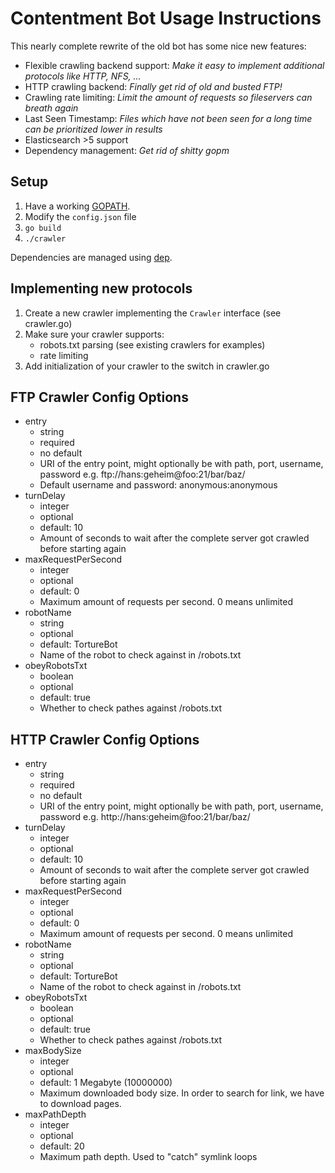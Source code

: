 
# Contentment Bot Usage Instructions
This nearly complete rewrite of the old bot has some nice new features:
- Flexible crawling backend support: *Make it easy to implement additional protocols like HTTP, NFS, …*
- HTTP crawling backend: *Finally get rid of old and busted FTP!*
- Crawling rate limiting: *Limit the amount of requests so fileservers can breath again*
- Last Seen Timestamp: *Files which have not been seen for a long time can be prioritized lower in results*
- Elasticsearch >5 support
- Dependency management: *Get rid of shitty gopm*

## Setup

1. Have a working [GOPATH](https://golang.org/doc/code.html#GOPATH).
2. Modify the `config.json` file
3. `go build`
4. `./crawler`

Dependencies are managed using [dep](https://github.com/golang/dep).

## Implementing new protocols

1. Create a new crawler implementing the `Crawler` interface (see crawler.go)
2. Make sure your crawler supports:
   * robots.txt parsing (see existing crawlers for examples)
   * rate limiting
3. Add initialization of your crawler to the switch in crawler.go

## FTP Crawler Config Options

* entry
  * string
  * required
  * no default
  * URI of the entry point, might optionally be with path, port, username, password e.g. ftp://hans:geheim@foo:21/bar/baz/
  * Default username and password: anonymous:anonymous
* turnDelay
  * integer
  * optional
  * default: 10
  * Amount of seconds to wait after the complete server got crawled before starting again
* maxRequestPerSecond
  * integer
  * optional
  * default: 0
  * Maximum amount of requests per second. 0 means unlimited
* robotName
  * string
  * optional
  * default: TortureBot
  * Name of the robot to check against in /robots.txt
* obeyRobotsTxt
  * boolean
  * optional
  * default: true
  * Whether to check pathes against /robots.txt

## HTTP Crawler Config Options

* entry
  * string
  * required
  * no default
  * URI of the entry point, might optionally be with path, port, username, password e.g. http://hans:geheim@foo:21/bar/baz/
* turnDelay
  * integer
  * optional
  * default: 10
  * Amount of seconds to wait after the complete server got crawled before starting again
* maxRequestPerSecond
  * integer
  * optional
  * default: 0
  * Maximum amount of requests per second. 0 means unlimited
* robotName
  * string
  * optional
  * default: TortureBot
  * Name of the robot to check against in /robots.txt
* obeyRobotsTxt
  * boolean
  * optional
  * default: true
  * Whether to check pathes against /robots.txt
* maxBodySize
  * integer
  * optional
  * default: 1 Megabyte (10000000)
  * Maximum downloaded body size. In order to search for link, we have to download pages.
* maxPathDepth
  * integer
  * optional
  * default: 20
  * Maximum path depth. Used to "catch" symlink loops